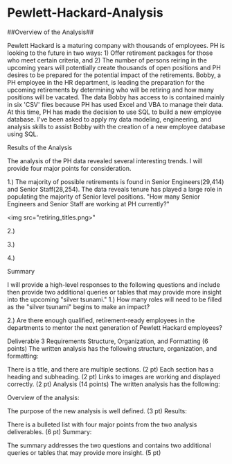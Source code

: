 # Pewlett-Hackard-Analysis
##Overview of the Analysis##

Pewlett Hackard is a maturing company with thousands of employees. PH is looking to the future in two ways: 1) Offer retirement packages for those who meet certain criteria, and 2) The number of persons reiring in the upcoming years will potentially create thousands of open positions and PH desires to be prepared for the potential impact of the retirements. Bobby, a PH employee in the HR department, is leading the preparation for the upcoming retirements by determining who will be retiring and how many positions will be vacated. The data Bobby has access to is contained mainly in six 'CSV' files because PH has used Excel and VBA to manage their data. At this time, PH has made the decision to use SQL to build a new employee database. I've been asked to apply my data modeling, engineering, and analysis skills to assist Bobby with the creation of a new employee database using SQL.    


Results of the Analysis

The analysis of the PH data revealed several interesting trends. I will provide four major points for consideration.  


1.) The majority of possible retirements is found in Senior Engineers(29,414) and Senior Staff(28,254). The data reveals tenure has played a large role in populating the majority of Senior level positions. "How many Senior Engineers and Senior Staff are working at PH currently?"

<img src="retiring_titles.png>"
     
     

2.)


3.)


4.)



Summary 

I will provide a high-level responses to the following questions and include then provide two additional queries or tables that may provide more insight into the upcoming "silver tsunami."
1.) How many roles will need to be filled as the "silver tsunami" begins to make an impact?


2.) Are there enough qualified, retirement-ready employees in the departments to mentor the next generation of Pewlett Hackard employees?









Deliverable 3 Requirements
Structure, Organization, and Formatting (6 points)
The written analysis has the following structure, organization, and formatting:

There is a title, and there are multiple sections. (2 pt)
Each section has a heading and subheading. (2 pt)
Links to images are working and displayed correctly. (2 pt)
Analysis (14 points)
The written analysis has the following:

Overview of the analysis:

The purpose of the new analysis is well defined. (3 pt)
Results:

There is a bulleted list with four major points from the two analysis deliverables. (6 pt)
Summary:

The summary addresses the two questions and contains two additional queries or tables that may provide more insight. (5 pt)
